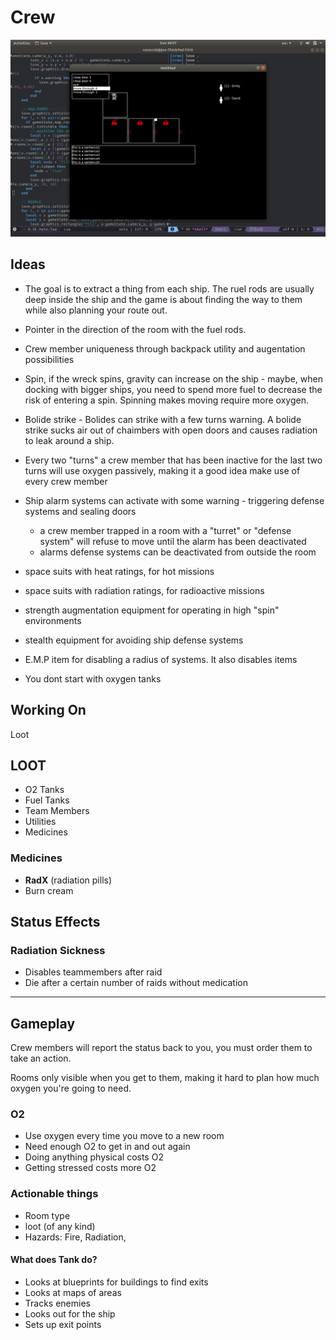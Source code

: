 # Crew

![screenshot](https://raw.githubusercontent.com/lilrooness/crew/master/screenshot.png)

## Ideas
- The goal is to extract a thing from each ship. The ruel rods are usually deep inside the ship and the game is about finding the way to them while also planning your route out.

- Pointer in the direction of the room with the fuel rods.

- Crew member uniqueness through backpack utility and augentation possibilities

- Spin, if the wreck spins, gravity can increase on the ship - maybe, when docking with bigger ships,
  you need to spend more fuel to decrease the risk of entering a spin. Spinning makes moving require more oxygen.

- Bolide strike - Bolides can strike with a few turns warning. A bolide strike sucks air out of chaimbers with open doors
  and causes radiation to leak around a ship.
  
- Every two "turns" a crew member that has been inactive for the last two turns will use oxygen passively, making it a good idea
  make use of every crew member
  
- Ship alarm systems can activate with some warning - triggering defense systems and sealing doors
  - a crew member trapped in a room with a "turret" or "defense system" will refuse to move until the alarm has been deactivated
  - alarms defense systems can be deactivated from outside the room

- space suits with heat ratings, for hot missions

- space suits with radiation ratings, for radioactive missions

- strength augmentation equipment for operating in high "spin" environments

- stealth equipment for avoiding ship defense systems

- E.M.P item for disabling a radius of systems. It also disables items

- You dont start with oxygen tanks


## Working On
Loot

## LOOT 

- O2 Tanks
- Fuel Tanks
- Team Members
- Utilities
- Medicines

### Medicines

- **RadX** (radiation pills)
- Burn cream

## Status Effects

### Radiation Sickness
- Disables teammembers after raid
- Die after a certain number of raids without medication

---

## Gameplay

Crew members will report the status back to you, you must order
them to take an action.

Rooms only visible when you get to them, making it hard to plan
how much oxygen you're going to need.

### O2
- Use oxygen every time you move to a new room
- Need enough O2 to get in and out again
- Doing anything physical costs O2
- Getting stressed costs more O2

### Actionable things
- Room type
- loot (of any kind)
- Hazards: Fire, Radiation,

#### What does Tank do?
- Looks at blueprints for buildings to find exits
- Looks at maps of areas
- Tracks enemies
- Looks out for the ship
- Sets up exit points
